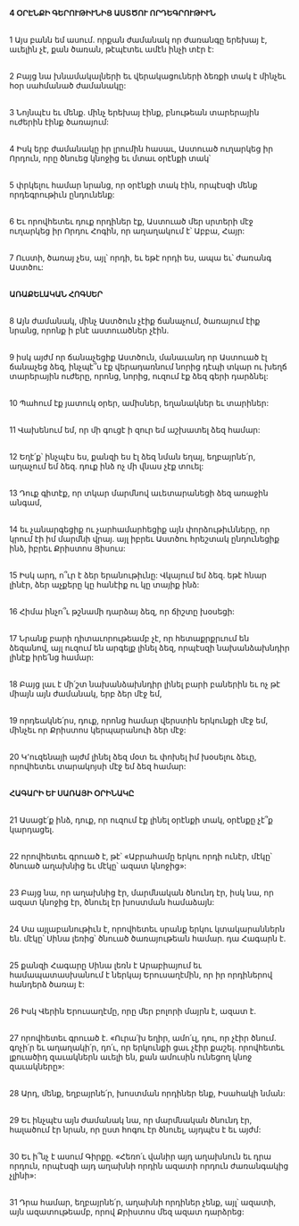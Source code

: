 **4 ՕՐԷՆՔԻ ԳԵՐՈՒԹԻՒՆԻՑ ԱՍՏԾՈՒ ՈՐԴԵԳՐՈՒԹԻՒՆ**

\
1 Այս բանն եմ ասում. որքան ժամանակ որ ժառանգը երեխայ է, աւելին չէ, քան ծառան, թէպէտեւ ամէն ինչի տէր է:

\
2 Բայց նա խնամակալների եւ վերակացուների ձեռքի տակ է մինչեւ հօր սահմանած ժամանակը:

\
3 Նոյնպէս եւ մենք. մինչ երեխայ էինք, բնութեան տարերային ուժերին էինք ծառայում:

\
4 Իսկ երբ ժամանակը իր լրումին հասաւ, Աստուած ուղարկեց իր Որդուն, որը ծնուեց կնոջից եւ մտաւ օրէնքի տակ՝

\
5 փրկելու համար նրանց, որ օրէնքի տակ էին, որպէսզի մենք որդեգրութիւն ընդունենք:

\
6 Եւ որովհետեւ դուք որդիներ էք, Աստուած մեր սրտերի մէջ ուղարկեց իր Որդու Հոգին, որ աղաղակում է՝ Աբբա, Հայր:

\
7 Ուստի, ծառայ չես, այլ՝ որդի, եւ եթէ որդի ես, ապա եւ՝ ժառանգ Աստծու:

\
**ԱՌԱՔԵԼԱԿԱՆ ՀՈԳՍԵՐ**

\
8 Այն ժամանակ, մինչ Աստծուն չէիք ճանաչում, ծառայում էիք նրանց, որոնք ի բնէ աստուածներ չէին.

\
9 իսկ այժմ որ ճանաչեցիք Աստծուն, մանաւանդ որ Աստուած էլ ճանաչեց ձեզ, ինչպէ՞ս էք վերադառնում նորից դէպի տկար ու խեղճ տարերային ուժերը, որոնց, նորից, ուզում էք ձեզ գերի դարձնել:

\
10 Պահում էք յատուկ օրեր, ամիսներ, եղանակներ եւ տարիներ:

\
11 Վախենում եմ, որ մի գուցէ ի զուր եմ աշխատել ձեզ համար:

\
12 Եղէ՛ք՝ ինչպէս ես, քանզի ես էլ ձեզ նման եղայ, եղբայրնե՛ր, աղաչում եմ ձեզ. դուք ինձ ոչ մի վնաս չէք տուել:

\
13 Դուք գիտէք, որ տկար մարմնով աւետարանեցի ձեզ առաջին անգամ,

\
14 եւ չանարգեցիք ու չարհամարհեցիք այն փորձութիւնները, որ կրում էի իմ մարմնի վրայ. այլ իբրեւ Աստծու հրեշտակ ընդունեցիք ինձ, իբրեւ Քրիստոս Յիսուս:

\
15 Իսկ արդ, ո՞ւր է ձեր երանութիւնը: Վկայում եմ ձեզ. եթէ հնար լինէր, ձեր աչքերը կը հանէիք ու կը տայիք ինձ:

\
16 Հիմա ինչո՞ւ թշնամի դարձայ ձեզ, որ ճիշտը խօսեցի:

\
17 Նրանք բարի դիտաւորութեամբ չէ, որ հետաքրքրւում են ձեզանով, այլ ուզում են արգելք լինել ձեզ, որպէսզի նախանձախնդիր լինէք իրե՛նց համար:

\
18 Բայց լաւ է մի՛շտ նախանձախնդիր լինել բարի բաներին եւ ոչ թէ միայն այն ժամանակ, երբ ձեր մէջ եմ,

\
19 որդեակնե՛րս, դուք, որոնց համար վերստին երկունքի մէջ եմ, մինչեւ որ Քրիստոս կերպարանուի ձեր մէջ:

\
20 Կ՚ուզենայի այժմ լինել ձեզ մօտ եւ փոխել իմ խօսելու ձեւը, որովհետեւ տարակոյսի մէջ եմ ձեզ համար:

\
**ՀԱԳԱՐԻ ԵՒ ՍԱՌԱՅԻ ՕՐԻՆԱԿԸ**

\
21 Ասացէ՛ք ինձ, դուք, որ ուզում էք լինել օրէնքի տակ, օրէնքը չէ՞ք կարդացել.

\
22 որովհետեւ գրուած է, թէ՝ «Աբրահամը երկու որդի ունէր, մէկը՝ ծնուած աղախնից եւ մէկը՝ ազատ կնոջից»:

\
23 Բայց նա, որ աղախնից էր, մարմնական ծնունդ էր, իսկ նա, որ ազատ կնոջից էր, ծնուել էր խոստման համաձայն:

\
24 Սա այլաբանութիւն է, որովհետեւ սրանք երկու կտակարաններն են. մէկը՝ Սինա լեռից՝ ծնուած ծառայութեան համար. դա Հագարն է.

\
25 քանզի Հագարը Սինա լեռն է Արաբիայում եւ համապատասխանում է ներկայ Երուսաղէմին, որ իր որդիներով հանդերձ ծառայ է:

\
26 Իսկ Վերին Երուսաղէմը, որը մեր բոլորի մայրն է, ազատ է.

\
27 որովհետեւ գրուած է.
«Ուրա՛խ եղիր, ամո՛ւլ, դու, որ չէիր ծնում.
գոչի՛ր եւ աղաղակի՛ր, դո՛ւ, որ երկունքի ցաւ չէիր քաշել.
որովհետեւ լքուածիդ զաւակներն աւելի են,
քան ամուսին ունեցող կնոջ զաւակները»:

\
28 Արդ, մենք, եղբայրնե՛ր, խոստման որդիներ ենք, Իսահակի նման:

\
29 Եւ ինչպէս այն ժամանակ նա, որ մարմնական ծնունդ էր, հալածում էր նրան, որ ըստ հոգու էր ծնուել, այդպէս է եւ այժմ:

\
30 Եւ ի՞նչ է ասում Գիրքը. «Հեռո՛ւ վանիր այդ աղախնուն եւ դրա որդուն, որպէսզի այդ աղախնի որդին ազատի որդուն ժառանգակից չլինի»:

\
31 Դրա համար, եղբայրնե՛ր, աղախնի որդիներ չենք, այլ՝ ազատի, այն ազատութեամբ, որով Քրիստոս մեզ ազատ դարձրեց:

